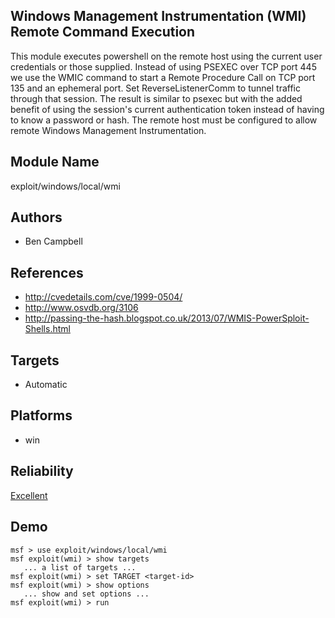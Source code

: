 ## Windows Management Instrumentation (WMI) Remote Command Execution

This module executes powershell on the remote host using the 
current user credentials or those supplied. Instead of using 
PSEXEC over TCP port 445 we use the WMIC command to start a 
Remote Procedure Call on TCP port 135 and an ephemeral port. 
Set ReverseListenerComm to tunnel traffic through that 
session. The result is similar to psexec but with the added 
benefit of using the session's current authentication token 
instead of having to know a password or hash. The remote 
host must be configured to allow remote Windows Management 
Instrumentation.


## Module Name
exploit/windows/local/wmi

## Authors
* Ben Campbell


## References
* http://cvedetails.com/cve/1999-0504/
* http://www.osvdb.org/3106
* http://passing-the-hash.blogspot.co.uk/2013/07/WMIS-PowerSploit-Shells.html



## Targets
* Automatic


## Platforms
* win

## Reliability
[Excellent](https://github.com/rapid7/metasploit-framework/wiki/Exploit-Ranking)

## Demo

```
msf > use exploit/windows/local/wmi
msf exploit(wmi) > show targets
   ... a list of targets ...
msf exploit(wmi) > set TARGET <target-id>
msf exploit(wmi) > show options
   ... show and set options ...
msf exploit(wmi) > run
```
    
    